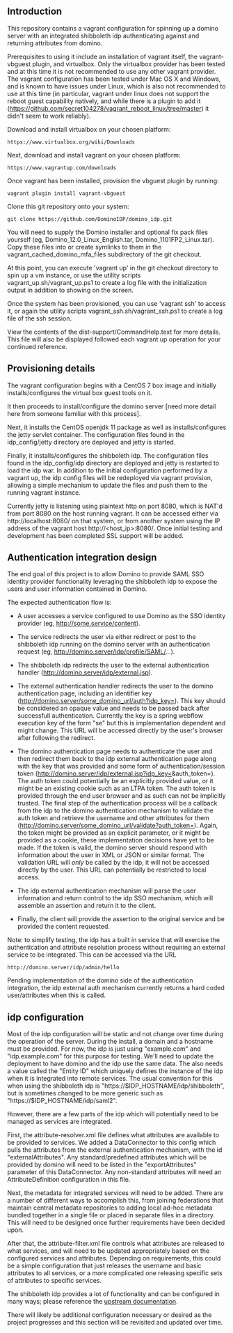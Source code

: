 Introduction
------------

This repository contains a vagrant configuration for spinning up a domino
server with an integrated shibboleth idp authenticating against and
returning attributes from domino.

Prerequisites to using it include an installation of vagrant itself, the
vagrant-vbguest plugin, and virtualbox. Only the virtualbox provider
has been tested and at this time it is not recommended to use any other
vagrant provider. The vagrant configuration has been tested under Mac OS X
and Windows, and is known to have issues under Linux, which is also not
recommended to use at this time (in particular, vagrant under linux
does not support the reboot guest capability natively, and while there
is a plugin to add it
(https://github.com/secret104278/vagrant_reboot_linux/tree/master) it
didn't seem to work reliably).

Download and install virtualbox on your chosen platform:

	https://www.virtualbox.org/wiki/Downloads


Next, download and install vagrant on your chosen platform:

	https://www.vagrantup.com/downloads


Once vagrant has been installed, provision the vbguest plugin by running:

	vagrant plugin install vagrant-vbguest


Clone this git repository onto your system:

	git clone https://github.com/DominoIDP/domino_idp.git


You will need to supply the Domino installer and optional fix pack files
yourself (eg, Domino_12.0_Linux_English.tar, Domino_1101FP2_Linux.tar).
Copy these files into or create symlinks to them in the
vagrant_cached_domino_mfa_files subdirectory of the git checkout.

At this point, you can execute 'vagrant up' in the git checkout directory
to spin up a vm instance, or use the utility scripts
vagrant_up.sh/vagrant_up.ps1 to create a log file with the initialization
output in addition to showing on the screen.

Once the system has been provisioned, you can use 'vagrant ssh' to access
it, or again the utility scripts vagrant_ssh.sh/vagrant_ssh.ps1 to create
a log file of the ssh session.

View the contents of the dist-support/CommandHelp.text for more details.
This file will also be displayed followed each vagrant up operation for
your continued reference.


Provisioning details
--------------------

The vagrant configuration begins with a CentOS 7 box image and initially
installs/configures the virtual box guest tools on it.

It then proceeds to install/configure the domino server [need more detail here
from someone familiar with this process].

Next, it installs the CentOS openjdk 11 package as well as installs/configures
the jetty servlet container. The configuration files found in the
idp_config/jetty directory are deployed and jetty is started.

Finally, it installs/configures the shibboleth idp. The configuration files
found in the idp_config/idp directory are deployed and jetty is restarted to
load the idp war. In addition to the initial configuration performed by a
vagrant up, the idp config files will be redeployed via vagrant provision,
allowing a simple mechanism to update the files and push them to the running
vagrant instance.

Currently jetty is listening using plaintext http on port 8080, which is NAT'd
from port 8080 on the host running vagrant. It can be accessed either via
http://localhost:8080/ on that system, or from another system using the IP
address of the vagrant host http://<host_ip>:8080/. Once initial testing and
development has been completed SSL support will be added.


Authentication integration design
---------------------------------

The end goal of this project is to allow Domino to provide SAML SSO identity
provider functionality leveraging the shibboleth idp to expose the users and
user information contained in Domino.

The expected authentication flow is:

* A user accesses a service configured to use Domino as the SSO identity
  provider (eg, http://some.service/content).

* The service redirects the user via either redirect or post to the shibboleth
  idp running on the domino server with an authentication request (eg,
  http://domino.server/idp/profile/SAML/...).

* The shibboleth idp redirects the user to the external authentication handler
  (http://domino.server/idp/external.jsp).

* The external authentication handler redirects the user to the domino
  authentication page, including an identifier key
  (http://domino.server/some_domino_url/auth?idp_key=<key>). This key should be
  considered an opaque value and needs to be passed back after successfull
  authentication. Currently the key is a spring webflow execution key of the
  form "s<integer>e<integer>" but this is implementation dependent and might
  change. This URL will be accessed directly by the user's browser after following
  the redirect.

* The domino authentication page needs to authenticate the user and then
  redirect them back to the idp external authentication page along with the key
  that was provided and some form of authentication/session token
  (http://domino.server/idp/external.jsp?idp_key=<key>&auth_token=<token>). The
  auth token could potentially be an explicitly provided value, or it might be
  an existing cookie such as an LTPA token. The auth token is provided through
  the end user browser and as such can not be implicitly trusted. The final
  step of the authentication process will be a callback from the idp to the
  domino authentication mechanism to validate the auth token and retrieve the
  username and other attributes for them
  (http://domino.server/some_domino_url/validate?auth_token=<token>). Again,
  the token might be provided as an explicit parameter, or it might be provided
  as a cookie, these implementation decisions have yet to be made. If the token
  is valid, the domino server should respond with information about the user in
  XML or JSON or similar format. The validation URL will *only* be called by
  the idp, it will not be accessed directly by the user. This URL can
  potentially be restricted to local access.

* The idp external authentication mechanism will parse the user information and
  return control to the idp SSO mechanism, which will assemble an assertion and
  return it to the client.

* Finally, the client will provide the assertion to the original service and be
  provided the content requested.


Note: to simplify testing, the idp has a built in service that will exercise
the authentication and attribute resolution process without requiring an
external service to be integrated. This can be accessed via the URL

	http://domino.server/idp/admin/hello


Pending implementation of the domino side of the authentication integration,
the idp external auth mechanism currently returns a hard coded user/attributes
when this is called.


idp configuration
-----------------

Most of the idp configuration will be static and not change over time during
the operation of the server. During the install, a domain and a hostname must
be provided. For now, the idp is just using "example.com" and "idp.example.com"
for this purpose for testing. We'll need to update the deployment to have
domino and the idp use the same data. The also needs a value called the "Entity
ID" which uniquely defines the instance of the idp when it is integrated into
remote services. The usual convention for this when using the shibboleth idp is
"https://$IDP_HOSTNAME/idp/shibboleth", but is sometimes changed to be more
generic such as "https://$IDP_HOSTNAME/idp/saml2".

However, there are a few parts of the idp which will potentially need to be
managed as services are integrated.

First, the attribute-resolver.xml file defines what attributes are available to
be provided to services. We added a DataConnector to this config which pulls
the attributes from the external authentication mechanism, with the id
"externalAttributes". Any standard/predefined attributes which will be provided
by domino will need to be listed in the "exportAttributes" parameter of this
DataConnector. Any non-standard attributes will need an AttributeDefinition
configuration in this file.

Next, the metadata for integrated services will need to be added. There are a
number of different ways to accomplish this, from joining federations that
maintain central metadata repositories to adding local ad-hoc metadata bundled
together in a single file or placed in separate files in a directory. This will
need to be designed once further requirements have been decided upon.

After that, the attribute-filter.xml file controls what attributes are released
to what services, and will need to be updated appropriately based on the
configured services and attributes. Depending on requirements, this could be a
simple configuration that just releases the username and basic attributes to
all services, or a more complicated one releasing specific sets of attributes
to specific services.

The shibboleth idp provides a lot of functionality and can be configured in
many ways; please reference the [upstream documentation](https://shibboleth.atlassian.net/wiki/spaces/IDP4/overview).

There will likely be additional configuration necessary or desired as the
project progresses and this section will be revisited and updated over time.
